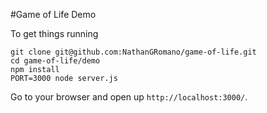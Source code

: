 #Game of Life Demo

To get things running

```
git clone git@github.com:NathanGRomano/game-of-life.git
cd game-of-life/demo
npm install
PORT=3000 node server.js
```

Go to your browser and open up `http://localhost:3000/`.
